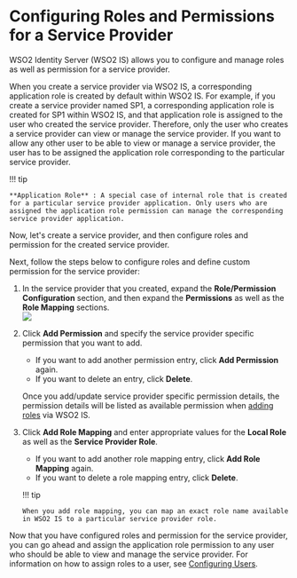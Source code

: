# Configuring Roles and Permissions for a Service Provider

WSO2 Identity Server (WSO2 IS) allows you to configure and manage roles
as well as permission for a service provider.

When you create a service provider via WSO2 IS, a corresponding
application role is created by default within WSO2 IS. For example, if
you create a service provider named SP1, a corresponding application
role is created for SP1 within WSO2 IS, and that application role is
assigned to the user who created the service provider. Therefore, only
the user who creates a service provider can view or manage the service
provider. If you want to allow any other user to be able to view or
manage a service provider, the user has to be assigned the application
role corresponding to the particular service provider.

!!! tip
    
    **Application Role** : A special case of internal role that is created
    for a particular service provider application. Only users who are
    assigned the application role permission can manage the corresponding
    service provider application.
    

Now, let's create a service provider, and then configure roles and
permission for the created service provider.

Next, follow the steps below to configure roles and define custom
permission for the service provider:

1.  In the service provider that you created, expand the
    **Role/Permission Configuration** section, and then expand the
    **Permissions** as well as the **Role Mapping** sections.  
    ![]( ../../assets/img/103329771/103329772.png) 
2.  Click **Add Permission** and specify the service provider specific
    permission that you want to add.

    -   If you want to add another permission entry, click **Add
        Permission** again.
    -   If you want to delete an entry, click **Delete**.

    Once you add/update service provider specific permission details,
    the permission details will be listed as available permission when
    [adding
    roles](Configuring-Roles-and-Permissions_103330369.html#ConfiguringRolesandPermissions-addU)
    via WSO2 IS.

3.  Click **Add Role Mapping** and enter appropriate values for the
    **Local Role** as well as the **Service Provider Role**.

    -   If you want to add another role mapping entry, click **Add Role
        Mapping** again.
    -   If you want to delete a role mapping entry, click **Delete**.

    !!! tip
    
        When you add role mapping, you can map an exact role name available
        in WSO2 IS to a particular service provider role.
    

Now that you have configured roles and permission for the service
provider, you can go ahead and assign the application role permission to
any user who should be able to view and manage the service provider. For
information on how to assign roles to a user, see [Configuring
Users](_Configuring_Users_).
